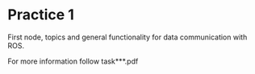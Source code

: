 # Practice 1
First node, topics and general functionality for data communication with ROS.

For more information follow task***.pdf
